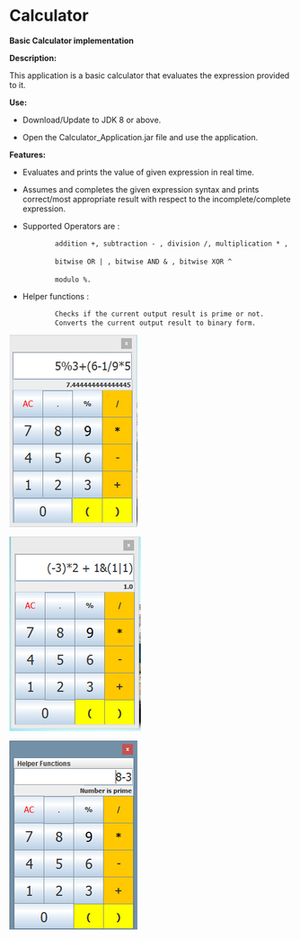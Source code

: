 # Calculator
**Basic Calculator implementation**

**Description:**

This application is a basic calculator that evaluates the expression provided to it.

**Use:**

- Download/Update to JDK 8 or above.

- Open the Calculator_Application.jar file and use the application.

**Features:**

- Evaluates and prints the value of given expression in real time.

- Assumes and completes the given expression syntax and prints correct/most appropriate result
with respect to the incomplete/complete expression.

- Supported Operators are :
			  
              addition +, subtraction - , division /, multiplication * ,
			  
              bitwise OR | , bitwise AND & , bitwise XOR ^
			  
              modulo %.
			  
- Helper functions :

              Checks if the current output result is prime or not.
              Converts the current output result to binary form.



![Alt text](ca1.PNG?raw=true "images/image1")


![Alt text](ca2.PNG?raw=true "images/image2")

![Alt text](ca3.PNG?raw=true "images/image3")
